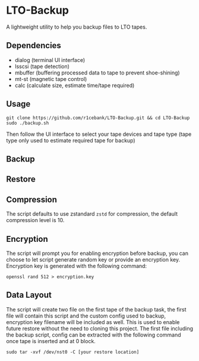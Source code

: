 # LTO-Backup
A lightweight utility to help you backup files to LTO tapes.

## Dependencies

* dialog (terminal UI interface)
* lsscsi (tape detection)
* mbuffer (buffering processed data to tape to prevent shoe-shining)
* mt-st (magnetic tape control)
* calc (calculate size, estimate time/tape required)

## Usage

```
git clone https://github.com/r1cebank/LTO-Backup.git && cd LTO-Backup
sudo ./backup.sh
```

Then follow the UI interface to select your tape devices and tape type (tape type only used to estimate required tape for backup)

## Backup

## Restore

## Compression

The script defaults to use zstandard `zstd` for compression, the default compression level is 10.

## Encryption

The script will prompt you for enabling encryption before backup, you can choose to let script generate random key or provide an encryption key. Encryption key is generated with the following command:

```
openssl rand 512 > encryption.key
```

## Data Layout

The script will create two file on the first tape of the backup task, the first file will contain this script and the custom config used to backup, encryption key filename will be included as well. This is used to enable future restore without the need to cloning this project. The first file including the backup script, config can be extracted with the following command once tape is inserted and at 0 block.

```
sudo tar -xvf /dev/nst0 -C [your restore location]
```